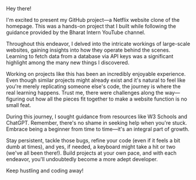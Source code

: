 Hey there!

I'm excited to present my GitHub project—a Netflix website clone of the homepage. This was a hands-on project that I built while following the guidance provided by the Bharat Intern YouTube channel.

Throughout this endeavor, I delved into the intricate workings of large-scale websites, gaining insights into how they operate behind the scenes. Learning to fetch data from a database via API keys was a significant highlight among the many new things I discovered.

Working on projects like this has been an incredibly enjoyable experience. Even though similar projects might already exist and it's natural to feel like you're merely replicating someone else's code, the journey is where the real learning happens. Trust me, there were challenges along the way—figuring out how all the pieces fit together to make a website function is no small feat.

During this journey, I sought guidance from resources like W3 Schools and ChatGPT. Remember, there's no shame in seeking help when you're stuck. Embrace being a beginner from time to time—it's an integral part of growth.

Stay persistent, tackle those bugs, refine your code (even if it feels a bit dumb at times), and yes, if needed, a keyboard might take a hit or two (we've all been there!). Build projects at your own pace, and with each endeavor, you'll undoubtedly become a more adept developer.

Keep hustling and coding away!
